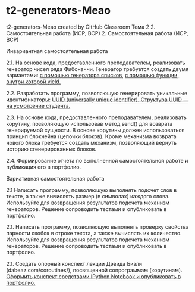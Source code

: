 # t2-generators-Meao
t2-generators-Meao created by GitHub Classroom
Тема 2 2. Самостоятельная работа (ИСР, ВСР)
2. Самостоятельная работа (ИСР, ВСР)

Инвариантная самостоятельная работа

2.1. На основе кода, предоставленного преподавателем, реализовать генератор чисел ряда Фибоначчи. Генератор требуется создать двумя вариантами: [с помощью генератора списков](https://repl.it/@MarinaKrvtsn/fib#main.py), [с помощью функции, внутри которой yield.](https://repl.it/@MarinaKrvtsn/lr-t2-3#main.py)

2.2. Разработать программу, позволяющую генерировать уникальные идентификаторы: [UUID (universally unique identifier). Структура UUID — на усмотрение студента.](https://repl.it/@MarinaKrvtsn/UUID-1)

2.3. На основе кода, предоставленного преподавателем, реализовать корутину, позволяющую использовав метод send() для возврата генерируемой сущности. В основе корутины должен использоваться принцип блокчейна (цепочки блоков). Кроме механизма возврата нового блока требуется создать механизм, позволяющий вернуть историю сгенерированных блоков.

2.4. Формирование отчета по выполненной самостоятельной работе и публикация его в портфолио.

Вариативная самостоятельная работа

2.1 Написать программу, позволяющую выполнять подсчет слов в тексте, а также вычислять размер (в символах) каждого слова. Используйте для возвращения результатов подсчета механизм генераторов. Решение сопроводить тестами и опубликовать в портфолио.

2.1. Написать программу, позволяющую выполнять проверку свойства парности скобок в строке текста, а также вычислять их количество. Используйте для возвращения результатов подсчета механизм генераторов. Решение сопроводить тестами и опубликовать в портфолио.

2.1. Создать опорный конспект лекции Дэвида Бизли (dabeaz.com/coroutines/), посвященной сопрограммам (корутинам). [Оформить конспект средствами IPython Notebook и опубликовать в портфолио.](https://notebooks.azure.com/marina-kts/projects/course-on-coroutines)
